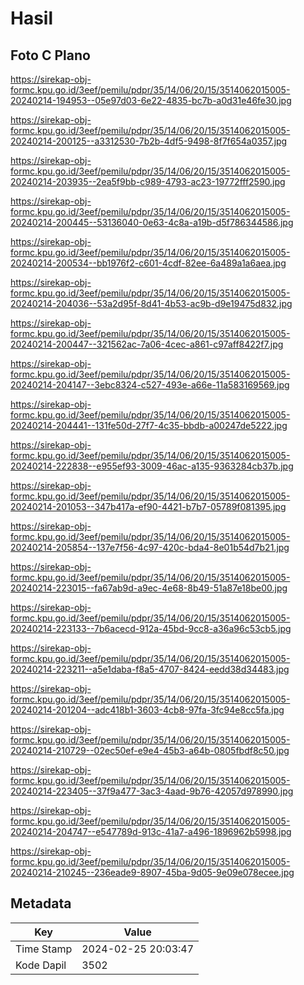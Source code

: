 # Hasil

## Foto C Plano

https://sirekap-obj-formc.kpu.go.id/3eef/pemilu/pdpr/35/14/06/20/15/3514062015005-20240214-194953--05e97d03-6e22-4835-bc7b-a0d31e46fe30.jpg

https://sirekap-obj-formc.kpu.go.id/3eef/pemilu/pdpr/35/14/06/20/15/3514062015005-20240214-200125--a3312530-7b2b-4df5-9498-8f7f654a0357.jpg

https://sirekap-obj-formc.kpu.go.id/3eef/pemilu/pdpr/35/14/06/20/15/3514062015005-20240214-203935--2ea5f9bb-c989-4793-ac23-19772fff2590.jpg

https://sirekap-obj-formc.kpu.go.id/3eef/pemilu/pdpr/35/14/06/20/15/3514062015005-20240214-200445--53136040-0e63-4c8a-a19b-d5f786344586.jpg

https://sirekap-obj-formc.kpu.go.id/3eef/pemilu/pdpr/35/14/06/20/15/3514062015005-20240214-200534--bb1976f2-c601-4cdf-82ee-6a489a1a6aea.jpg

https://sirekap-obj-formc.kpu.go.id/3eef/pemilu/pdpr/35/14/06/20/15/3514062015005-20240214-204036--53a2d95f-8d41-4b53-ac9b-d9e19475d832.jpg

https://sirekap-obj-formc.kpu.go.id/3eef/pemilu/pdpr/35/14/06/20/15/3514062015005-20240214-200447--321562ac-7a06-4cec-a861-c97aff8422f7.jpg

https://sirekap-obj-formc.kpu.go.id/3eef/pemilu/pdpr/35/14/06/20/15/3514062015005-20240214-204147--3ebc8324-c527-493e-a66e-11a583169569.jpg

https://sirekap-obj-formc.kpu.go.id/3eef/pemilu/pdpr/35/14/06/20/15/3514062015005-20240214-204441--131fe50d-27f7-4c35-bbdb-a00247de5222.jpg

https://sirekap-obj-formc.kpu.go.id/3eef/pemilu/pdpr/35/14/06/20/15/3514062015005-20240214-222838--e955ef93-3009-46ac-a135-9363284cb37b.jpg

https://sirekap-obj-formc.kpu.go.id/3eef/pemilu/pdpr/35/14/06/20/15/3514062015005-20240214-201053--347b417a-ef90-4421-b7b7-05789f081395.jpg

https://sirekap-obj-formc.kpu.go.id/3eef/pemilu/pdpr/35/14/06/20/15/3514062015005-20240214-205854--137e7f56-4c97-420c-bda4-8e01b54d7b21.jpg

https://sirekap-obj-formc.kpu.go.id/3eef/pemilu/pdpr/35/14/06/20/15/3514062015005-20240214-223015--fa67ab9d-a9ec-4e68-8b49-51a87e18be00.jpg

https://sirekap-obj-formc.kpu.go.id/3eef/pemilu/pdpr/35/14/06/20/15/3514062015005-20240214-223133--7b6acecd-912a-45bd-9cc8-a36a96c53cb5.jpg

https://sirekap-obj-formc.kpu.go.id/3eef/pemilu/pdpr/35/14/06/20/15/3514062015005-20240214-223211--a5e1daba-f8a5-4707-8424-eedd38d34483.jpg

https://sirekap-obj-formc.kpu.go.id/3eef/pemilu/pdpr/35/14/06/20/15/3514062015005-20240214-201204--adc418b1-3603-4cb8-97fa-3fc94e8cc5fa.jpg

https://sirekap-obj-formc.kpu.go.id/3eef/pemilu/pdpr/35/14/06/20/15/3514062015005-20240214-210729--02ec50ef-e9e4-45b3-a64b-0805fbdf8c50.jpg

https://sirekap-obj-formc.kpu.go.id/3eef/pemilu/pdpr/35/14/06/20/15/3514062015005-20240214-223405--37f9a477-3ac3-4aad-9b76-42057d978990.jpg

https://sirekap-obj-formc.kpu.go.id/3eef/pemilu/pdpr/35/14/06/20/15/3514062015005-20240214-204747--e547789d-913c-41a7-a496-1896962b5998.jpg

https://sirekap-obj-formc.kpu.go.id/3eef/pemilu/pdpr/35/14/06/20/15/3514062015005-20240214-210245--236eade9-8907-45ba-9d05-9e09e078ecee.jpg


## Metadata

| Key        | Value               |
| ---------- | ------------------- |
| Time Stamp | 2024-02-25 20:03:47 |
| Kode Dapil | 3502                |



